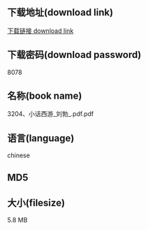 ## 下载地址(download link)
[下载链接 download link](https://voluble-croquembouche-d321dc.netlify.app/?s=3204%E3%80%81%E5%B0%8F%E8%AF%9D%E8%A5%BF%E6%B8%B8_%E5%88%98%E5%8B%83_.pdf)

## 下载密码(download password)
8078

## 名称(book name)
3204、小话西游_刘勃_.pdf.pdf

## 语言(language)
chinese

## MD5


## 大小(filesize)
5.8 MB

